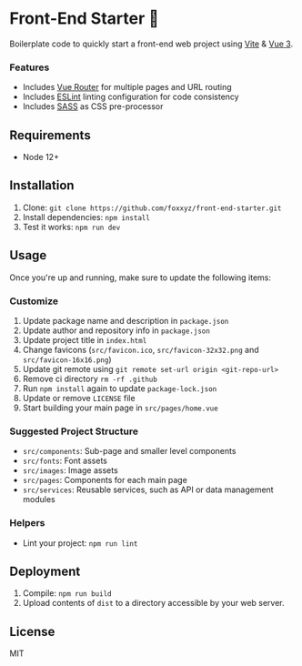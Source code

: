 Front-End Starter :runner:
==========================

Boilerplate code to quickly start a front-end web project using [Vite](https://github.com/vitejs/vite) & [Vue 3](https://github.com/vuejs/vue-next).

### Features

 * Includes [Vue Router](https://github.com/vuejs/vue-router) for multiple pages and URL routing
 * Includes [ESLint](https://eslint.org/) linting configuration for code consistency
 * Includes [SASS](https://sass-lang.com/) as CSS pre-processor

Requirements
------------

 * Node 12+

Installation
------------

1. Clone: `git clone https://github.com/foxxyz/front-end-starter.git`
2. Install dependencies: `npm install`
3. Test it works: `npm run dev`

Usage
-----

Once you're up and running, make sure to update the following items:

### Customize

1. Update package name and description in `package.json`
2. Update author and repository info in `package.json`
3. Update project title in `index.html`
4. Change favicons (`src/favicon.ico`, `src/favicon-32x32.png` and `src/favicon-16x16.png`)
5. Update git remote using `git remote set-url origin <git-repo-url>`
6. Remove ci directory `rm -rf .github`
7. Run `npm install` again to update `package-lock.json`
8. Update or remove `LICENSE` file
9. Start building your main page in `src/pages/home.vue`

### Suggested Project Structure

 * `src/components`: Sub-page and smaller level components
 * `src/fonts`: Font assets
 * `src/images`: Image assets
 * `src/pages`: Components for each main page
 * `src/services`: Reusable services, such as API or data management modules

### Helpers

 * Lint your project: `npm run lint`

Deployment
----------

1. Compile: `npm run build`
2. Upload contents of `dist` to a directory accessible by your web server.

License
-------

MIT

